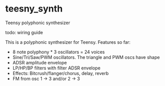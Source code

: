 # teesny_synth
Teensy polyphonic synthesizer

todo: wiring guide

This is a polyphonic synthesizer for Teensy.
Features so far:
- 8 note polyphony * 3 oscillators = 24 voices
- Sine/Tri/Saw/PWM oscillators. The triangle and PWM oscs have shape
- ADSR amplitude envelope
- LP/HP/BP filters with filter ADSR envelope
- Effects: Bitcrush/flanger/chorus, delay, reverb
- FM from osc 1 -> 3 and/or 2 -> 3
 
